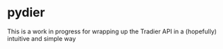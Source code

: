 # pydier
This is a work in progress for wrapping up the Tradier API in a (hopefully) intuitive and simple way
